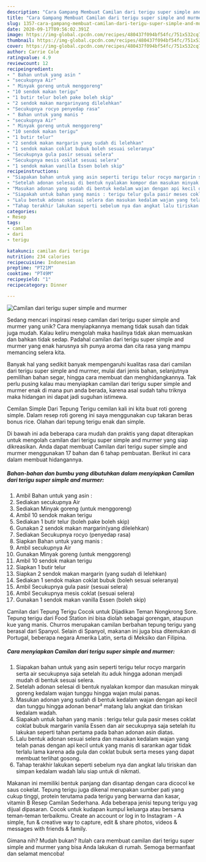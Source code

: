 ```yaml
---
description: "Cara Gampang Membuat Camilan dari terigu super simple and murmer Anti Gagal"
title: "Cara Gampang Membuat Camilan dari terigu super simple and murmer Anti Gagal"
slug: 1357-cara-gampang-membuat-camilan-dari-terigu-super-simple-and-murmer-anti-gagal
date: 2020-09-17T09:56:02.391Z
image: https://img-global.cpcdn.com/recipes/480437f094bf54fc/751x532cq70/camilan-dari-terigu-super-simple-and-murmer-foto-resep-utama.jpg
thumbnail: https://img-global.cpcdn.com/recipes/480437f094bf54fc/751x532cq70/camilan-dari-terigu-super-simple-and-murmer-foto-resep-utama.jpg
cover: https://img-global.cpcdn.com/recipes/480437f094bf54fc/751x532cq70/camilan-dari-terigu-super-simple-and-murmer-foto-resep-utama.jpg
author: Carrie Cole
ratingvalue: 4.9
reviewcount: 12
recipeingredient:
- " Bahan untuk yang asin "
- "secukupnya Air"
- " Minyak goreng untuk menggoreng"
- "10 sendok makan terigu"
- "1 butir telur boleh pake boleh skip"
- "2 sendok makan margarinyang dilelehkan"
- "Secukupnya rocyo penyedap rasa"
- " Bahan untuk yang manis "
- "secukupnya Air"
- " Minyak goreng untuk menggoreng"
- "10 sendok makan terigu"
- "1 butir telur"
- "2 sendok makan margarin yang sudah di lelehkan"
- "1 sendok makan coklat bubuk boleh sesuai seleranya"
- "Secukupnya gula pasir sesuai selera"
- "Secukupnya mesis coklat sesuai selera"
- "1 sendok makan vanilla Essen boleh skip"
recipeinstructions:
- "Siapakan bahan untuk yang asin seperti terigu telur rocyo margarin serta air secukupnya saja setelah itu aduk hingga adonan menjadi mudah di bentuk sesuai selera."
- "Setelah adonan selesai di bentuk nyalakan kompor dan masukan minyak goreng kedalam wajan tunggu hingga wajan mulai panas."
- "Masukan adonan yang sudah di bentuk kedalam wajan dengan api kecil dan tunggu hingga adonan benar² matang lalu angkat dan tiriskan kedalam wadah."
- "Siapakah untuk bahan yang manis : terigu telur gula pasir meses coklat coklat bubuk margarin vanila Essen dan air secukupnya saja setelah itu lakukan seperti tahan pertama pada bahan adonan asin diatas."
- "Lalu bentuk adonan sesuai selera dan masukan kedalam wajan yang telah panas dengan api kecil untuk yang manis di sarankan agar tidak terlalu lama karena ada gula dan coklat bubuk serta meses yang dapat membuat terlihat gosong."
- "Tahap terakhir lakukan seperti sebelum nya dan angkat lalu tiriskan dan simpan kedalam wadah lalu siap untuk di nikmati."
categories:
- Resep
tags:
- camilan
- dari
- terigu

katakunci: camilan dari terigu 
nutrition: 234 calories
recipecuisine: Indonesian
preptime: "PT21M"
cooktime: "PT49M"
recipeyield: "1"
recipecategory: Dinner

---
```



![Camilan dari terigu super simple and murmer](https://img-global.cpcdn.com/recipes/480437f094bf54fc/751x532cq70/camilan-dari-terigu-super-simple-and-murmer-foto-resep-utama.jpg)

Sedang mencari inspirasi resep camilan dari terigu super simple and murmer yang unik? Cara menyiapkannya memang tidak susah dan tidak juga mudah. Kalau keliru mengolah maka hasilnya tidak akan memuaskan dan bahkan tidak sedap. Padahal camilan dari terigu super simple and murmer yang enak harusnya sih punya aroma dan cita rasa yang mampu memancing selera kita.

Banyak hal yang sedikit banyak mempengaruhi kualitas rasa dari camilan dari terigu super simple and murmer, mulai dari jenis bahan, selanjutnya pemilihan bahan segar, hingga cara membuat dan menghidangkannya. Tak perlu pusing kalau mau menyiapkan camilan dari terigu super simple and murmer enak di mana pun anda berada, karena asal sudah tahu triknya maka hidangan ini dapat jadi suguhan istimewa.

Cemilan Simple Dari Tepung Terigu cemilan kali ini kita buat roti goreng simple. Dalam resep roti goreng ini saya menggunakan cup takaran beras bonus rice. Olahan dari tepung terigu enak dan simple.


Di bawah ini ada beberapa cara mudah dan praktis yang dapat diterapkan untuk mengolah camilan dari terigu super simple and murmer yang siap dikreasikan. Anda dapat membuat Camilan dari terigu super simple and murmer menggunakan 17 bahan dan 6 tahap pembuatan. Berikut ini cara dalam membuat hidangannya.

<!--inarticleads1-->

##### Bahan-bahan dan bumbu yang dibutuhkan dalam menyiapkan Camilan dari terigu super simple and murmer:

1. Ambil  Bahan untuk yang asin :
1. Sediakan secukupnya Air
1. Sediakan  Minyak goreng (untuk menggoreng)
1. Ambil 10 sendok makan terigu
1. Sediakan 1 butir telur (boleh pake boleh skip)
1. Gunakan 2 sendok makan margarin(yang dilelehkan)
1. Sediakan Secukupnya rocyo (penyedap rasa)
1. Siapkan  Bahan untuk yang manis :
1. Ambil secukupnya Air
1. Gunakan  Minyak goreng (untuk menggoreng)
1. Ambil 10 sendok makan terigu
1. Siapkan 1 butir telur
1. Siapkan 2 sendok makan margarin (yang sudah di lelehkan)
1. Sediakan 1 sendok makan coklat bubuk (boleh sesuai seleranya)
1. Ambil Secukupnya gula pasir (sesuai selera)
1. Ambil Secukupnya mesis coklat (sesuai selera)
1. Gunakan 1 sendok makan vanilla Essen (boleh skip)


Camilan dari Tepung Terigu Cocok untuk Dijadikan Teman Nongkrong Sore. Tepung terigu dari Food Station ini bisa diolah sebagai gorengan, ataupun kue yang manis. Churros merupakan camilan berbahan tepung terigu yang berasal dari Spanyol. Selain di Spanyol, makanan ini juga bisa ditemukan di Portugal, beberapa negara Amerika Latin, serta di Meksiko dan Filipina. 

<!--inarticleads2-->

##### Cara menyiapkan Camilan dari terigu super simple and murmer:

1. Siapakan bahan untuk yang asin seperti terigu telur rocyo margarin serta air secukupnya saja setelah itu aduk hingga adonan menjadi mudah di bentuk sesuai selera.
1. Setelah adonan selesai di bentuk nyalakan kompor dan masukan minyak goreng kedalam wajan tunggu hingga wajan mulai panas.
1. Masukan adonan yang sudah di bentuk kedalam wajan dengan api kecil dan tunggu hingga adonan benar² matang lalu angkat dan tiriskan kedalam wadah.
1. Siapakah untuk bahan yang manis : terigu telur gula pasir meses coklat coklat bubuk margarin vanila Essen dan air secukupnya saja setelah itu lakukan seperti tahan pertama pada bahan adonan asin diatas.
1. Lalu bentuk adonan sesuai selera dan masukan kedalam wajan yang telah panas dengan api kecil untuk yang manis di sarankan agar tidak terlalu lama karena ada gula dan coklat bubuk serta meses yang dapat membuat terlihat gosong.
1. Tahap terakhir lakukan seperti sebelum nya dan angkat lalu tiriskan dan simpan kedalam wadah lalu siap untuk di nikmati.


Makanan ini memiliki bentuk panjang dan disantap dengan cara dicocol ke saus cokelat. Tepung terigu juga dikenal merupakan sumber pati yang cukup tinggi, protein terutama pada terigu yang berwarna dan kasar, vitamin B Resep Camilan Sederhana. Ada beberapa jenisi tepung terigu yag dijual dipasaran. Cocok untuk kudapan kumpul keluarga atau bersama teman-teman terbaikmu. Create an account or log in to Instagram - A simple, fun &amp; creative way to capture, edit &amp; share photos, videos &amp; messages with friends &amp; family. 

Gimana nih? Mudah bukan? Itulah cara membuat camilan dari terigu super simple and murmer yang bisa Anda lakukan di rumah. Semoga bermanfaat dan selamat mencoba!
